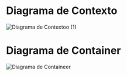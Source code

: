 # Diagrama de Contexto
![Diagrama de Contextoo (1)](https://github.com/user-attachments/assets/efcab985-f492-4f65-9bdd-61a4230240cf)


# Diagrama de Container
![Diagrama de Containeer](https://github.com/user-attachments/assets/da24db8c-af15-4f98-9249-f237d4f3046f)
